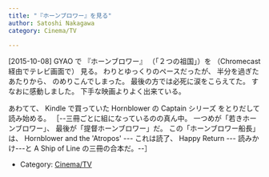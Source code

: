```yaml
---
title: "『ホーンブロワー』を見る"
author: Satoshi Nakagawa
category: Cinema/TV

---
```


[2015-10-08]  GYAO で
『ホーンブロワー』
（「２つの祖国」）を
（Chromecast 経由でテレビ画面で）
見る。
わりとゆっくりのペースだったが、
半分を過ぎたあたりから、
のめりこんでしまった。
最後の方では必死に涙をこらえてた。
すなおに感動しました。
下手な映画よりよく出来ている。

 あわてて、
Kindle で買っていた Hornblower の
Captain シリーズ
をとりだして読み始める。
［--三冊ごとに組になっているのの真ん中。
一つめが「若きホーンブロワー」、
最後が「提督ホーンブロワー」だ。
この「ホーンブロワー船長」は、
Hornblower and the 'Atropos' --- これは読了、
Happy Return --- 読みかけ---と
A Ship of Line の三冊の合本だ。--］

- Category: [Cinema/TV](/categories.html#Cinema/TV)

